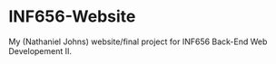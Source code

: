 # INF656-Website
My (Nathaniel Johns) website/final project for INF656 Back-End Web Developement II.
